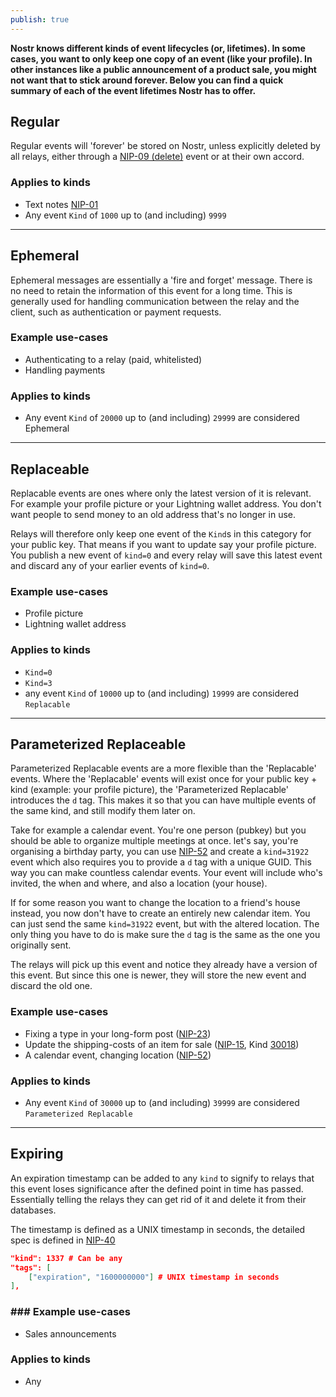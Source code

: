 ```yaml
---
publish: true
---
```

**Nostr knows different kinds of event lifecycles (or, lifetimes). In some cases, you want to only keep one copy of an event (like your profile). In other instances like a public announcement of a product sale, you might not want that to stick around forever. Below you can find a quick summary of each of the event lifetimes Nostr has to offer.**

## Regular
Regular events will 'forever' be stored on Nostr, unless explicitly deleted by all relays, either through a [NIP-09 (delete)](https://nostr-nips.com/nip-09) event or at their own accord.
### Applies to kinds
- Text notes [NIP-01](https://nostr-nips.com/nip-01)
- Any event `Kind` of `1000` up to (and including) `9999`
---
## Ephemeral
Ephemeral messages are essentially a 'fire and forget' message. There is no need to retain the information of this event for a long time. This is generally used for handling communication between the relay and the client, such as authentication or payment requests.
### Example use-cases
- Authenticating to a relay (paid, whitelisted)
- Handling payments
### Applies to kinds
- Any event `Kind` of `20000` up to (and including) `29999` are considered Ephemeral
---
## Replaceable
Replacable events are ones where only the latest version of it is relevant. For example your profile picture or your Lightning wallet address. You don't want people to send money to an old address that's no longer in use.

Relays will therefore only keep one event of the `Kind`s in this category for your public key. That means if you want to update say your profile picture. You publish a new event of `kind=0` and every relay will save this latest event and discard any of your earlier events of `kind=0`.
### Example use-cases
- Profile picture
- Lightning wallet address
### Applies to kinds
- `Kind=0`
- `Kind=3`
- any event `Kind` of `10000` up to (and including) `19999` are considered `Replacable`
---
## Parameterized Replaceable

Parameterized Replacable events are a more flexible than the 'Replacable' events. Where the 'Replacable' events will exist once for your public key + kind (example: your profile picture), the 'Parameterized Replacable' introduces the `d` tag. This makes it so that you can have multiple events of the same kind, and still modify them later on.

Take for example a calendar event. You're one person (pubkey) but you should be able to organize multiple meetings at once. let's say, you're organising a birthday party, you can use [NIP-52](https://nostr-nips.com/nip-52) and create a `kind=31922` event which also requires you to provide a `d` tag with a unique GUID. This way you can make countless calendar events. Your event will include who's invited, the when and where, and also a location (your house).

If for some reason you want to change the location to a friend's house instead, you now don't have to create an entirely new calendar item. You can just send the same `kind=31922` event, but with the altered location. The only thing you have to do is make sure the `d` tag is the same as the one you originally sent.

The relays will pick up this event and notice they already have a version of this event. But since this one is newer, they will store the new event and discard the old one.
### Example use-cases
- Fixing a type in your long-form post ([NIP-23](https://nostr-nips.com/nip-23))
- Update the shipping-costs of an item for sale ([NIP-15](https://nostr-nips.com/nip-15), Kind [30018](https://nostr-nips.com/nip-15#event-30018-create-or-update-a-product))
- A calendar event, changing location ([NIP-52](https://nostr-nips.com/nip-52))

### Applies to kinds
- Any event `Kind` of `30000` up to (and including) `39999` are considered `Parameterized Replacable`
---
## Expiring
An expiration timestamp can be added to any `kind` to signify to relays that this event loses significance after the defined point in time has passed. Essentially telling the relays they can get rid of it and delete it from their databases.

The timestamp is defined as a UNIX timestamp in seconds, the detailed spec is defined in [NIP-40](https://nostr-nips.com/nip-40)

```json
"kind": 1337 # Can be any
"tags": [ 
	["expiration", "1600000000"] # UNIX timestamp in seconds
],
```
### ### Example use-cases
- Sales announcements
### Applies to kinds
- Any
